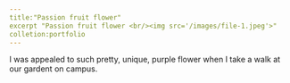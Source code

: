 ```yaml
---
title:"Passion fruit flower"
excerpt "Passion fruit flower <br/><img src='/images/file-1.jpeg'>"
colletion:portfolio  
---
```


I was appealed to  such pretty, unique, purple flower when I take a walk at our gardent on campus. 
